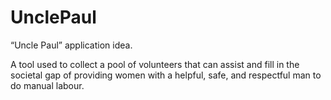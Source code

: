 # UnclePaul  

“Uncle Paul” application idea.  
  
A tool used to collect a pool of volunteers that can assist and fill in the societal gap of providing women with a helpful, safe, and respectful man to do manual labour.  
